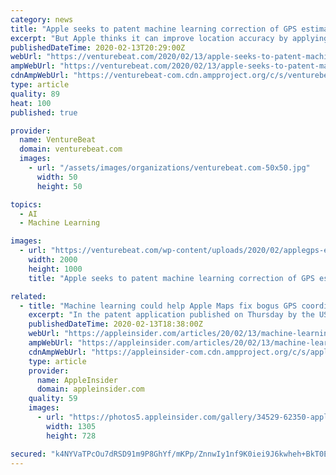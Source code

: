 ```yaml
---
category: news
title: "Apple seeks to patent machine learning correction of GPS estimates"
excerpt: "But Apple thinks it can improve location accuracy by applying machine learning to Kalman estimation filters, a just-published patent application reveals. The basic concept is that while navigation systems generally rely on live location-determining pings from multiple satellites — a process that can take precious time, during which the ..."
publishedDateTime: 2020-02-13T20:29:00Z
webUrl: "https://venturebeat.com/2020/02/13/apple-seeks-to-patent-machine-learning-correction-of-gps-estimates/"
ampWebUrl: "https://venturebeat.com/2020/02/13/apple-seeks-to-patent-machine-learning-correction-of-gps-estimates/amp/"
cdnAmpWebUrl: "https://venturebeat-com.cdn.ampproject.org/c/s/venturebeat.com/2020/02/13/apple-seeks-to-patent-machine-learning-correction-of-gps-estimates/amp/"
type: article
quality: 89
heat: 100
published: true

provider:
  name: VentureBeat
  domain: venturebeat.com
  images:
    - url: "/assets/images/organizations/venturebeat.com-50x50.jpg"
      width: 50
      height: 50

topics:
  - AI
  - Machine Learning

images:
  - url: "https://venturebeat.com/wp-content/uploads/2020/02/applegps-e1581625499385.jpg?fit=2000%2C1000&strip=all"
    width: 2000
    height: 1000
    title: "Apple seeks to patent machine learning correction of GPS estimates"

related:
  - title: "Machine learning could help Apple Maps fix bogus GPS coordinates"
    excerpt: "In the patent application published on Thursday by the US Patent and Trademark Office, Apple has come up with \"Machine learning-assisted satellite-based positioning.\" In short, it is a way to analyze GPS data by comparing it against data acquired by a machine-learning model. The idea is that the device receives its estimated position based on a ..."
    publishedDateTime: 2020-02-13T18:38:00Z
    webUrl: "https://appleinsider.com/articles/20/02/13/machine-learning-could-help-apple-maps-fix-bogus-gps-coordinates"
    ampWebUrl: "https://appleinsider.com/articles/20/02/13/machine-learning-could-help-apple-maps-fix-bogus-gps-coordinates/amp/"
    cdnAmpWebUrl: "https://appleinsider-com.cdn.ampproject.org/c/s/appleinsider.com/articles/20/02/13/machine-learning-could-help-apple-maps-fix-bogus-gps-coordinates/amp/"
    type: article
    provider:
      name: AppleInsider
      domain: appleinsider.com
    quality: 59
    images:
      - url: "https://photos5.appleinsider.com/gallery/34529-62350-apple-maps-hero-xl.jpg"
        width: 1305
        height: 728

secured: "k4NYVaTPcOu7dRSD91m9P8GhYf/mKPp/ZnnwIy1nf9K0iei9J6kwheh+BkT0Eipl0yMcKwCIjuDnnhlsr7s+bS+MkS8wvOLL3WCkJ06ghcHXj869ADOBkhXtzhnZ7SXE58jvNABH4bAUMRMVmHp6jU8YVm0NN+w3y4sDintM6d+gNwmIr00SGAsxDMEhcanb5wtipEOqIxMDBBONM42TT58O+EhFWInpypDtpfL8sxfxkW/2CFra30Dl4DEilv2NgeJTc39BRJjirVkd/HTqr8FmrAbw/SgaL+ofPRGTALv2H8JVAumE5PhI29CjISs+x4plcrdKnFtE6S3XLKWikc5/h24ote6/RdEpQU5a1kYM6T+AEx7TPLvvF8gEgq/2EjyLGcTiyyrZTJoQhnejuFvvYupHY4l3ysD4vX6KBmn79Saw9FqswEe71c+XuNC+XIaaZoq5FpUmIVU+j4S2LNwr1O9cH3nguWr3D2Uhw9U=;cs30C8v7qCmRyWmj8u0FiQ=="
---
```


